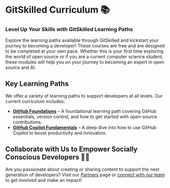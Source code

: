 # GitSkilled Curriculum 📚

### Level Up Your Skills with GitSkilled Learning Paths

Explore the learning paths available through GitSkilled and kickstart your journey to becoming a developer! These courses are free and are designed to be completed at your own pace. Whether this is your first time exploring the world of open source or if you are a current computer science student, these modules will help you on your journey to becoming an expert in open source and AI. 

## Key Learning Paths

We offer a variety of learning paths to support developers at all levels. Our current curriculum includes:

- [**GitHub Foundations**](https://learn.microsoft.com/en-us/collections/w1nebonx2g64nw) – A foundational learning path covering GitHub essentials, version control, and how to get started with open-source contributions.
- [**GitHub Copilot Fundamentals**](https://learn.microsoft.com/en-us/collections/1kw6u0qjr1e8qr) – A deep dive into how to use GitHub Copilot to boost productivity and innovation.

## Collaborate with Us to Empower Socially Conscious Developers 🤝🏽
Are you passionate about creating or sharing content to support the next generation of developers? Visit our [Partners](https://github.com/All-In-Open-Source-Project/About-All-In/blob/main/partners.md) page or [connect with our team](mailto:info@allinopensource.org) to get involved and make an impact!


